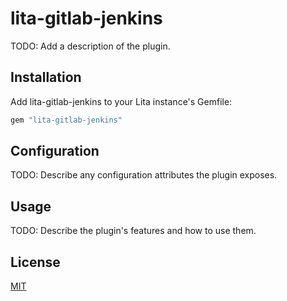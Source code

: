 # lita-gitlab-jenkins

TODO: Add a description of the plugin.

## Installation

Add lita-gitlab-jenkins to your Lita instance's Gemfile:

``` ruby
gem "lita-gitlab-jenkins"
```

## Configuration

TODO: Describe any configuration attributes the plugin exposes.

## Usage

TODO: Describe the plugin's features and how to use them.

## License

[MIT](http://opensource.org/licenses/MIT)
